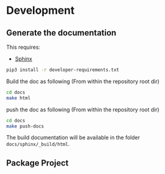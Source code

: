 # Development

## Generate the documentation
This requires:
- [Sphinx](https://www.sphinx-doc.org/en/master/)
```bash
pip3 install -r developer-requirements.txt
```

Build the doc as following (From within the repository root dir)
```bash
cd docs
make html
```

push the doc as following (From within the repository root dir)
```bash
cd docs
make push-docs
```

The build documentation will be available in the folder `docs/sphinx/_build/html`.

## Package Project

